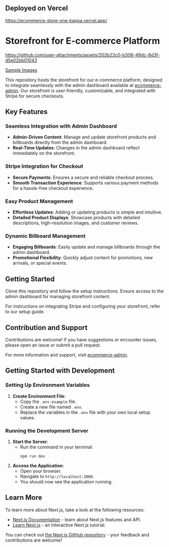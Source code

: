 ## Deployed on Vercel

https://ecommerce-store-one-kappa.vercel.app/

# Storefront for E-commerce Platform



https://github.com/user-attachments/assets/202b22c0-b306-49dc-8d3f-d5e02bb01043



[Sample Images](https://github.com/myj009/ecommerce-store/tree/main/sample_images)

This repository hosts the storefront for our e-commerce platform, designed to integrate seamlessly with the admin dashboard available at [ecommerce-admin](https://github.com/myj009/ecommerce-admin). Our storefront is user-friendly, customizable, and integrated with Stripe for secure checkouts.

## Key Features

### Seamless Integration with Admin Dashboard

- **Admin-Driven Content**: Manage and update storefront products and billboards directly from the admin dashboard.
- **Real-Time Updates**: Changes in the admin dashboard reflect immediately on the storefront.

### Stripe Integration for Checkout

- **Secure Payments**: Ensures a secure and reliable checkout process.
- **Smooth Transaction Experience**: Supports various payment methods for a hassle-free checkout experience.

### Easy Product Management

- **Effortless Updates**: Adding or updating products is simple and intuitive.
- **Detailed Product Displays**: Showcase products with detailed descriptions, high-resolution images, and customer reviews.

### Dynamic Billboard Management

- **Engaging Billboards**: Easily update and manage billboards through the admin dashboard.
- **Promotional Flexibility**: Quickly adjust content for promotions, new arrivals, or special events.

## Getting Started

Clone this repository and follow the setup instructions. Ensure access to the admin dashboard for managing storefront content.

For instructions on integrating Stripe and configuring your storefront, refer to our setup guide.

## Contribution and Support

Contributions are welcome! If you have suggestions or encounter issues, please open an issue or submit a pull request.

For more information and support, visit [ecommerce-admin](https://github.com/myj009/ecommerce-admin).

## Getting Started with Development

### Setting Up Environment Variables

1. **Create Environment File**:
   - Copy the `.env.example` file.
   - Create a new file named `.env`.
   - Replace the variables in the `.env` file with your own local setup values.

### Running the Development Server

1. **Start the Server**:
   - Run the command in your terminal:
     ```
     npm run dev
     ```
2. **Access the Application**:
   - Open your browser.
   - Navigate to `http://localhost:3000`.
   - You should now see the application running.

## Learn More

To learn more about Next.js, take a look at the following resources:

- [Next.js Documentation](https://nextjs.org/docs) - learn about Next.js features and API.
- [Learn Next.js](https://nextjs.org/learn) - an interactive Next.js tutorial.

You can check out [the Next.js GitHub repository](https://github.com/vercel/next.js/) - your feedback and contributions are welcome!
